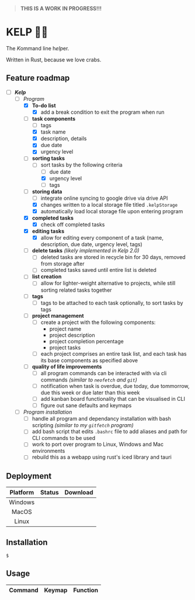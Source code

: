 > **THIS IS A WORK IN PROGRESS!!!**

# KELP 🌿🌊

The *K*ommand line h*elp*er.

Written in Rust, because we love crabs.

## Feature roadmap

* [ ] ***Kelp***
    * [ ] *Program*
        * [x] **To-do list**
            * [x] add a break condition to exit the program when run
        * [ ] **task components**
            * [ ] tags
            * [x] task name
            * [x] description, details
            * [x] due date
            * [x] urgency level
        * [ ] **sorting tasks**
            * [ ] sort tasks by the following criteria
                * [ ] due date
                * [x] urgency level
                * [ ] tags
        * [ ] **storing data**
            * [ ] integrate online syncing to google drive via drive API
            * [x] changes written to a local storage file titled `.kelpStorage`
            * [x] automatically load local storage file upon entering program
        * [x] **completed tasks**
            * [x] check off completed tasks
        * [x] **editing tasks**
            * [x] allow for editing every component of a task (name, description, due date, urgency level, tags)
        * [ ] **delete tasks** *(likely implemented in Kelp 2.0)*
            * [ ] deleted tasks are stored in recycle bin for 30 days, removed from storage after
            * [ ] completed tasks saved until entire list is deleted 
        * [ ] **list creation**
            * [ ] allow for lighter-weight alternative to projects, while still sorting related tasks together
        * [ ] **tags**
            * [ ] tags to be attached to each task optionally, to sort tasks by tags
        * [ ] **project management**
            * [ ] create a project with the following components:
                * project name
                * project description
                * project completion percentage
                * project tasks
            * [ ] each project comprises an entire task list, and each task has its base components as specified above
        * [ ] **quality of life improvements**
            * [ ] all program commands can be interacted with via cli commands *(similar to `neofetch` and `git`)*
            * [ ] notification when task is overdue, due today, due tommorrow, due this week or due later than this week
            * [ ] add kanban board functionality that can be visualised in CLI
            * [ ] figure out sane defaults and keymaps
    * [ ] *Program installation*
        * [ ] handle all program and dependancy installation with bash scripting *(similar to my `gitfetch` program)*
        * [ ] add bash script that edits `.bashrc` file to add aliases and path for CLI commands to be used
        * [ ] work to port over program to Linux, Windows and Mac environments
        * [ ] rebuild this as a webapp using rust's iced library and tauri

## Deployment 

| Platform | Status | Download |
| :---: | :---: | :---: |
| Windows | | 
| MacOS | |
| Linux | |

## Installation

```console
$
```

## Usage

| Command | Keymap | Function |
| :---: | :---: | :---: |
